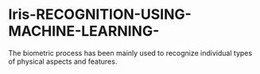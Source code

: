 # Iris-RECOGNITION-USING-MACHINE-LEARNING-
The biometric process has been mainly used to recognize individual types of physical aspects and features.
